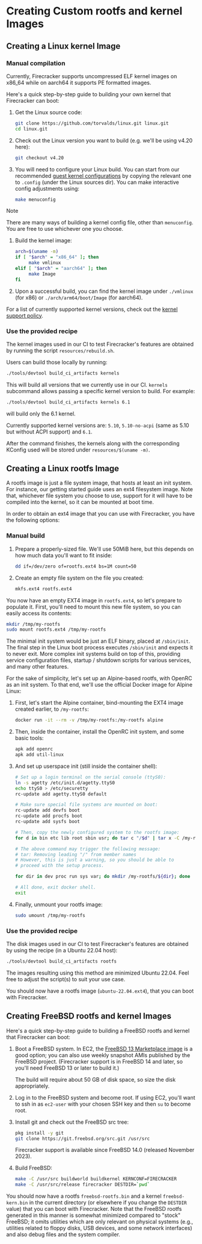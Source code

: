 # Creating Custom rootfs and kernel Images

## Creating a Linux kernel Image

### Manual compilation

Currently, Firecracker supports uncompressed ELF kernel images on x86_64 while
on aarch64 it supports PE formatted images.

Here's a quick step-by-step guide to building your own kernel that Firecracker
can boot:

1. Get the Linux source code:

   ```bash
   git clone https://github.com/torvalds/linux.git linux.git
   cd linux.git
   ```

1. Check out the Linux version you want to build (e.g. we'll be using v4.20
   here):

   ```bash
   git checkout v4.20
   ```

1. You will need to configure your Linux build. You can start from our
   recommended [guest kernel configurations](../resources/guest_configs/) by
   copying the relevant one to `.config` (under the Linux sources dir). You can
   make interactive config adjustments using:

   ```bash
   make menuconfig
   ```

> [!NOTE]
>
> There are many ways of building a kernel config file, other than `menuconfig`.
> You are free to use whichever one you choose.

1. Build the kernel image:

   ```bash
   arch=$(uname -m)
   if [ "$arch" = "x86_64" ]; then
        make vmlinux
   elif [ "$arch" = "aarch64" ]; then
        make Image
   fi
   ```

1. Upon a successful build, you can find the kernel image under `./vmlinux` (for
   x86) or `./arch/arm64/boot/Image` (for aarch64).

For a list of currently supported kernel versions, check out the
[kernel support policy](kernel-policy.md).

### Use the provided recipe

The kernel images used in our CI to test Firecracker's features are obtained by
running the script `resources/rebuild.sh`.

Users can build those locally by running:

```bash
./tools/devtool build_ci_artifacts kernels
```

This will build all versions that we currently use in our CI. `kernels`
subcommand allows passing a specific kernel version to build. For example:

```bash
./tools/devtool build_ci_artifacts kernels 6.1
```

will build only the 6.1 kernel.

Currently supported kernel versions are: `5.10`, `5.10-no-acpi` (same as 5.10
but without ACPI support) and `6.1`.

After the command finishes, the kernels along with the corresponding KConfig
used will be stored under `resources/$(uname -m)`.

## Creating a Linux rootfs Image

A rootfs image is just a file system image, that hosts at least an init system.
For instance, our getting started guide uses an ext4 filesystem image. Note
that, whichever file system you choose to use, support for it will have to be
compiled into the kernel, so it can be mounted at boot time.

In order to obtain an ext4 image that you can use with Firecracker, you have the
following options:

### Manual build

1. Prepare a properly-sized file. We'll use 50MiB here, but this depends on how
   much data you'll want to fit inside:

   ```bash
   dd if=/dev/zero of=rootfs.ext4 bs=1M count=50
   ```

1. Create an empty file system on the file you created:

   ```bash
   mkfs.ext4 rootfs.ext4
   ```

You now have an empty EXT4 image in `rootfs.ext4`, so let's prepare to populate
it. First, you'll need to mount this new file system, so you can easily access
its contents:

```bash
mkdir /tmp/my-rootfs
sudo mount rootfs.ext4 /tmp/my-rootfs
```

The minimal init system would be just an ELF binary, placed at `/sbin/init`. The
final step in the Linux boot process executes `/sbin/init` and expects it to
never exit. More complex init systems build on top of this, providing service
configuration files, startup / shutdown scripts for various services, and many
other features.

For the sake of simplicity, let's set up an Alpine-based rootfs, with OpenRC as
an init system. To that end, we'll use the official Docker image for Alpine
Linux:

1. First, let's start the Alpine container, bind-mounting the EXT4 image created
   earlier, to `/my-rootfs`:

   ```bash
   docker run -it --rm -v /tmp/my-rootfs:/my-rootfs alpine
   ```

1. Then, inside the container, install the OpenRC init system, and some basic
   tools:

   ```bash
   apk add openrc
   apk add util-linux
   ```

1. And set up userspace init (still inside the container shell):

   ```bash
   # Set up a login terminal on the serial console (ttyS0):
   ln -s agetty /etc/init.d/agetty.ttyS0
   echo ttyS0 > /etc/securetty
   rc-update add agetty.ttyS0 default

   # Make sure special file systems are mounted on boot:
   rc-update add devfs boot
   rc-update add procfs boot
   rc-update add sysfs boot

   # Then, copy the newly configured system to the rootfs image:
   for d in bin etc lib root sbin usr; do tar c "/$d" | tar x -C /my-rootfs; done

   # The above command may trigger the following message:
   # tar: Removing leading "/" from member names
   # However, this is just a warning, so you should be able to
   # proceed with the setup process.

   for dir in dev proc run sys var; do mkdir /my-rootfs/${dir}; done

   # All done, exit docker shell.
   exit
   ```

1. Finally, unmount your rootfs image:

   ```bash
   sudo umount /tmp/my-rootfs
   ```

### Use the provided recipe

The disk images used in our CI to test Firecracker's features are obtained by
using the recipe (in a Ubuntu 22.04 host):

```bash
./tools/devtool build_ci_artifacts rootfs
```

The images resulting using this method are minimized Ubuntu 22.04. Feel free to
adjust the script(s) to suit your use case.

You should now have a rootfs image (`ubuntu-22.04.ext4`), that you can boot with
Firecracker.

## Creating FreeBSD rootfs and kernel Images

Here's a quick step-by-step guide to building a FreeBSD rootfs and kernel that
Firecracker can boot:

1. Boot a FreeBSD system. In EC2, the
   [FreeBSD 13 Marketplace image](https://aws.amazon.com/marketplace/pp/prodview-ukzmy5dzc6nbq)
   is a good option; you can also use weekly snapshot AMIs published by the
   FreeBSD project. (Firecracker support is in FreeBSD 14 and later, so you'll
   need FreeBSD 13 or later to build it.)

   The build will require about 50 GB of disk space, so size the disk
   appropriately.

1. Log in to the FreeBSD system and become root. If using EC2, you'll want to
   ssh in as `ec2-user` with your chosen SSH key and then `su` to become root.

1. Install git and check out the FreeBSD src tree:

   ```sh
   pkg install -y git
   git clone https://git.freebsd.org/src.git /usr/src
   ```

   Firecracker support is available since FreeBSD 14.0 (released November 2023).

1. Build FreeBSD:

   ```sh
   make -C /usr/src buildworld buildkernel KERNCONF=FIRECRACKER
   make -C /usr/src/release firecracker DESTDIR=`pwd`
   ```

You should now have a rootfs `freebsd-rootfs.bin` and a kernel
`freebsd-kern.bin` in the current directory (or elsewhere if you change the
`DESTDIR` value) that you can boot with Firecracker. Note that the FreeBSD
rootfs generated in this manner is somewhat minimized compared to "stock"
FreeBSD; it omits utilities which are only relevant on physical systems (e.g.,
utilities related to floppy disks, USB devices, and some network interfaces) and
also debug files and the system compiler.
